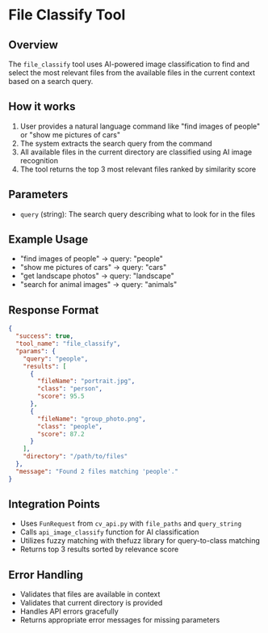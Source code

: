 # File Classify Tool

## Overview
The `file_classify` tool uses AI-powered image classification to find and select the most relevant files from the available files in the current context based on a search query.

## How it works
1. User provides a natural language command like "find images of people" or "show me pictures of cars"
2. The system extracts the search query from the command
3. All available files in the current directory are classified using AI image recognition
4. The tool returns the top 3 most relevant files ranked by similarity score

## Parameters
- `query` (string): The search query describing what to look for in the files

## Example Usage
- "find images of people" → query: "people"
- "show me pictures of cars" → query: "cars"
- "get landscape photos" → query: "landscape"
- "search for animal images" → query: "animals"

## Response Format
```json
{
  "success": true,
  "tool_name": "file_classify",
  "params": {
    "query": "people",
    "results": [
      {
        "fileName": "portrait.jpg",
        "class": "person",
        "score": 95.5
      },
      {
        "fileName": "group_photo.png", 
        "class": "people",
        "score": 87.2
      }
    ],
    "directory": "/path/to/files"
  },
  "message": "Found 2 files matching 'people'."
}
```

## Integration Points
- Uses `FunRequest` from `cv_api.py` with `file_paths` and `query_string`
- Calls `api_image_classify` function for AI classification
- Utilizes fuzzy matching with thefuzz library for query-to-class matching
- Returns top 3 results sorted by relevance score

## Error Handling
- Validates that files are available in context
- Validates that current directory is provided
- Handles API errors gracefully
- Returns appropriate error messages for missing parameters
